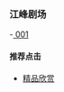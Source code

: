

### 江峰剧场

-[   001  ](https://youtu.be/WGYvPtTj9-Q)



#### 推荐点击
- [精品欣赏](https://summer200.github.io/content/main)
